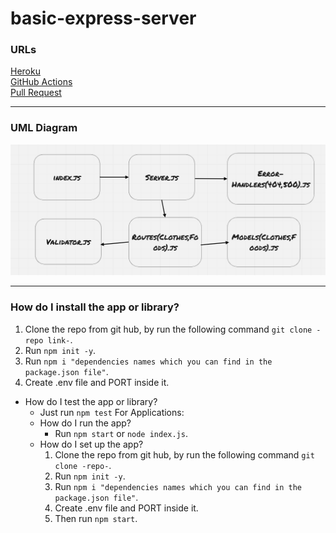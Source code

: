 # basic-express-server

### URLs

[Heroku](https://bashar-basic-api-server.herokuapp.com/)\
[GitHub Actions](https://github.com/BasharNofal/basic-api-server/actions)\
[Pull Request](https://github.com/BasharNofal/basic-api-server/pull/1)

<hr>

### UML Diagram

![UML](./assets/basic-api-server-UML.png)

<hr>

### How do I install the app or library?

  1. Clone the repo from git hub, by run the following command `git clone -repo link-`.
  2. Run `npm init -y`.
  3. Run `npm i "dependencies names which you can find in the package.json file"`.
  4. Create .env file and PORT inside it.
- How do I test the app or library?
  - Just run `npm test`
For Applications:
  - How do I run the app?
    - Run `npm start` or `node index.js`.
  - How do I set up the app?
    1. Clone the repo from git hub, by run the following command `git clone -repo-`.
    2. Run `npm init -y`.
    3. Run `npm i "dependencies names which you can find in the package.json file"`.
    4. Create .env file and PORT inside it.
    5. Then run `npm start`.
